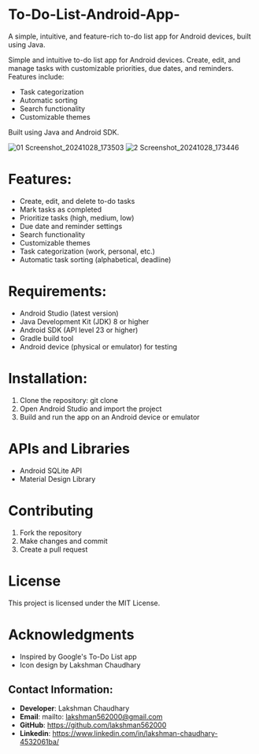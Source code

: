 # To-Do-List-Android-App-

A simple, intuitive, and feature-rich to-do list app for Android devices, built using Java.

Simple and intuitive to-do list app for Android devices. Create, edit, and manage tasks with customizable priorities, due dates, and reminders. Features include:

- Task categorization
- Automatic sorting
- Search functionality
- Customizable themes

Built using Java and Android SDK.

![01 Screenshot_20241028_173503](https://github.com/user-attachments/assets/a05978db-a2ef-402f-8c4c-ae385a29c67a)
![2 Screenshot_20241028_173446](https://github.com/user-attachments/assets/adfb71b8-2ec4-4567-adf6-efd8febfae0d)


# Features:

- Create, edit, and delete to-do tasks
- Mark tasks as completed
- Prioritize tasks (high, medium, low)
- Due date and reminder settings
- Search functionality
- Customizable themes
- Task categorization (work, personal, etc.)
- Automatic task sorting (alphabetical, deadline)

# Requirements:

- Android Studio (latest version)
- Java Development Kit (JDK) 8 or higher
- Android SDK (API level 23 or higher)
- Gradle build tool
- Android device (physical or emulator) for testing

# Installation:

1. Clone the repository: git clone
2. Open Android Studio and import the project
3. Build and run the app on an Android device or emulator

# APIs and Libraries

- Android SQLite API
- Material Design Library

# Contributing

1. Fork the repository
2. Make changes and commit
3. Create a pull request

# License

This project is licensed under the MIT License.

# Acknowledgments

- Inspired by Google's To-Do List app
- Icon design by Lakshman Chaudhary

## Contact Information:

- **Developer**: Lakshman Chaudhary
- **Email**: mailto: lakshman562000@gmail.com
- **GitHub**: https://github.com/lakshman562000
- **Linkedin**: https://www.linkedin.com/in/lakshman-chaudhary-4532061ba/
  
